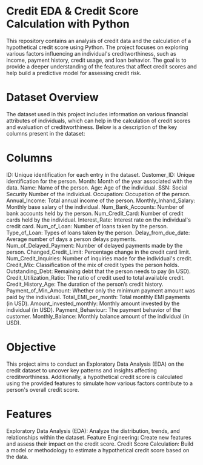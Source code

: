 # Credit EDA & Credit Score Calculation with Python
This repository contains an analysis of credit data and the calculation of a hypothetical credit score using Python. The project focuses on exploring various factors influencing an individual's creditworthiness, such as income, payment history, credit usage, and loan behavior. The goal is to provide a deeper understanding of the features that affect credit scores and help build a predictive model for assessing credit risk.

# Dataset Overview
The dataset used in this project includes information on various financial attributes of individuals, which can help in the calculation of credit scores and evaluation of creditworthiness. Below is a description of the key columns present in the dataset:

# Columns
ID: Unique identification for each entry in the dataset.
Customer_ID: Unique identification for the person.
Month: Month of the year associated with the data.
Name: Name of the person.
Age: Age of the individual.
SSN: Social Security Number of the individual.
Occupation: Occupation of the person.
Annual_Income: Total annual income of the person.
Monthly_Inhand_Salary: Monthly base salary of the individual.
Num_Bank_Accounts: Number of bank accounts held by the person.
Num_Credit_Card: Number of credit cards held by the individual.
Interest_Rate: Interest rate on the individual's credit card.
Num_of_Loan: Number of loans taken by the person.
Type_of_Loan: Types of loans taken by the person.
Delay_from_due_date: Average number of days a person delays payments.
Num_of_Delayed_Payment: Number of delayed payments made by the person.
Changed_Credit_Limit: Percentage change in the credit card limit.
Num_Credit_Inquiries: Number of inquiries made for the individual's credit.
Credit_Mix: Classification of the mix of credit types the person holds.
Outstanding_Debt: Remaining debt that the person needs to pay (in USD).
Credit_Utilization_Ratio: The ratio of credit used to total available credit.
Credit_History_Age: The duration of the person’s credit history.
Payment_of_Min_Amount: Whether only the minimum payment amount was paid by the individual.
Total_EMI_per_month: Total monthly EMI payments (in USD).
Amount_invested_monthly: Monthly amount invested by the individual (in USD).
Payment_Behaviour: The payment behavior of the customer.
Monthly_Balance: Monthly balance amount of the individual (in USD).

# Objective
This project aims to conduct an Exploratory Data Analysis (EDA) on the credit dataset to uncover key patterns and insights affecting creditworthiness. Additionally, a hypothetical credit score is calculated using the provided features to simulate how various factors contribute to a person's overall credit score.

# Features
Exploratory Data Analysis (EDA): Analyze the distribution, trends, and relationships within the dataset.
Feature Engineering: Create new features and assess their impact on the credit score.
Credit Score Calculation: Build a model or methodology to estimate a hypothetical credit score based on the data.

